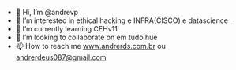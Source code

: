 - 👋 Hi, I’m @andrevp
- 👀 I’m interested in ethical hacking e INFRA(CISCO) e datascience
- 🌱 I’m currently learning CEHv11
- 💞️ I’m looking to collaborate on  em tudo hue
- 📫 How to reach me  www.andrerds.com.br ou andrerdeus087@gmail.com

